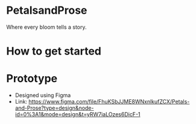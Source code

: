 # PetalsandProse
Where every bloom tells a story.

# How to get started

# Prototype
- Designed using Figma
- Link: https://www.figma.com/file/FhuKSbJJME8WNxnlkufZCX/Petals-and-Prose?type=design&node-id=0%3A1&mode=design&t=yRW7iaLOzes6DicF-1
